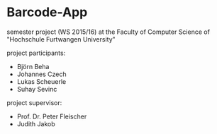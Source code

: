 # Barcode-App
semester project (WS 2015/16) at the Faculty of Computer Science of "Hochschule Furtwangen University"

project participants:
- Björn Beha
- Johannes Czech
- Lukas Scheuerle
- Suhay Sevinc

project supervisor:
- Prof. Dr. Peter Fleischer
- Judith Jakob